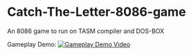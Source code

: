 # Catch-The-Letter-8086-game
An 8086 game to run on TASM compiler and DOS-BOX

Gameplay Demo:
[![Gameplay Demo Video](https://img.youtube.com/vi/yqXFT1qN3eY/0.jpg)](https://www.youtube.com/watch?v=yqXFT1qN3eY)
